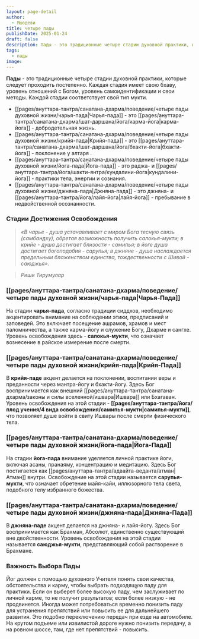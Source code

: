 ```yaml
---
layout: page-detail
author:
  - Яшодеви
title: четыре пады
publishDate: 2025-01-24
draft: false
description: Пады - это традиционные четыре стадии духовной практики, которые следует проходить постепенно. Каждая стадия имеет свою бхаву, уровень отношений с Богом, уровень самоидентификации и свои методы. Каждой стадии соответствует свой тип мукти.
tags:
  - пады
image:
---
```

**Пады** - это традиционные четыре стадии духовной практики, которые следует проходить постепенно. Каждая стадия имеет свою бхаву, уровень отношений с Богом, уровень самоидентификации и свои методы. Каждой стадии соответствует свой тип мукти.

- [[pages/ануттара-тантра/санатана-дхарма/поведение/четыре пады духовной жизни/чарья-пада|Чарья-пада]] - это [[pages/ануттара-тантра/санатана-дхарма/шат-даршана/йога/карма-йога|карма-йога]] -  добродетельная жизнь.
- [[pages/ануттара-тантра/санатана-дхарма/поведение/четыре пады духовной жизни/крийя-пада|Крийя-пада]] - это [[pages/ануттара-тантра/санатана-дхарма/шат-даршана/йога/бхакти-йога|бхакти-йога]] - поклонение у алтаря .
- [[pages/ануттара-тантра/санатана-дхарма/поведение/четыре пады духовной жизни/йога-пада|Йога-пада]] - это раджа- и [[pages/ануттара-тантра/йога/шакти-янтра/кундалини-йога|кундалини-йога]] - практики тела, энергии и сознания.
- [[pages/ануттара-тантра/санатана-дхарма/поведение/четыре пады духовной жизни/джняна-пада|Джняна-пада]] - это джняна- и [[pages/ануттара-тантра/йога/лайя-йога|лайя-йога]] - пребывание в недвойственной осознанности.

### Стадии Достижения Освобождения

>*«В чарье - душа устанавливает с миром Бога тесную связь (самбандху), обретая возможность получить салокья-мукти; в крийе - душа достигает близости - самипья; в йоге душа достигает богоподобия - сарупья; в джняне - душа наслаждается предельным блаженством единства, тождественности с Шивой - саюджья».*  
 
>*Риши Тирумулар*

### [[pages/ануттара-тантра/санатана-дхарма/поведение/четыре пады духовной жизни/чарья-пада|Чарья-Пада]]

На стадии **чарья-пада**, согласно традиции сиддхов, необходимо акцентировать внимание на соблюдении этики, предписаний и заповедей. Это включает посещение ашрамов, храмов и мест паломничества, а также карма-йогу и служение Богу, Дхарме и сангхе. Уровень освобождения здесь - **салокья-мукти**, что означает вознесение в райское измерение после смерти.

### [[pages/ануттара-тантра/санатана-дхарма/поведение/четыре пады духовной жизни/крийя-пада|Крийя-Пада]]

В **крийя-паде** акцент делается на поклонении, воспитании веры и преданности через мантра-йогу и бхакти-йогу. Здесь Бог воспринимается как внешний [[pages/ануттара-тантра/санатана-дхарма/законы и силы вселенной/ишвара|Ишвара]] или Бхагаван. Уровень освобождения на этой стадии - **[[pages/ануттара-тантра/йога/плод учения/4 вида освобождения/самипья-мукти|самипья-мукти]]**, что позволяет душе войти в свиту Ишвары после смерти физического тела.

### [[pages/ануттара-тантра/санатана-дхарма/поведение/четыре пады духовной жизни/йога-пада|Йога-Пада]]

На стадии **йога-пада** внимание уделяется личной практике йоги, включая асаны, пранаяму, концентрацию и медитацию. Здесь Бог постигается как [[pages/ануттара-тантра/адвайта-веданта/атман|Атман]] внутри. Освобождение на этой стадии называется **сарупья-мукти**, что означает обретение майя-кайи, иллюзорного тела света, подобного телу избранного божества.

### [[pages/ануттара-тантра/санатана-дхарма/поведение/четыре пады духовной жизни/джняна-пада|Джняна-Пада]]

В **джняна-паде** акцент делается на джняна- и лайя-йогу. Здесь Бог воспринимается как Брахман, Абсолют, единственно существующий вне двойственности. Уровень освобождения на этой стадии называется **саюджья-мукти**, представляющий собой растворение в Брахмане.

### Важность Выбора Пады

Йог должен с помощью духовного Учителя понять свои качества, обстоятельства и карму, чтобы выбрать подходящую паду для практики. Если он выберет более высокую паду, чем заслуживает по личной карме, то не получит результатов; если более низкую - не продвинется. Иногда может потребоваться временно понизить паду для устранения препятствий или повысить ее для дальнейшего развития. Это подобно переключению передач при езде на автомобиле. На крутом подъеме или извилистой дороге нужно понизить передачу, а на ровном шоссе, там, где нет препятствий - повысить.